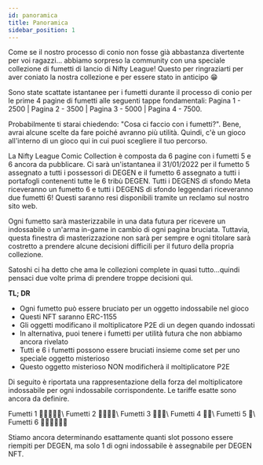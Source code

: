 ```yaml
---
id: panoramica
title: Panoramica
sidebar_position: 1
---
```


Come se il nostro processo di conio non fosse già abbastanza divertente per voi ragazzi... abbiamo sorpreso la community con una speciale collezione di fumetti di lancio di Nifty League! Questo per ringraziarti per aver coniato la nostra collezione e per essere stato in anticipo 😁

Sono state scattate istantanee per i fumetti durante il processo di conio per le prime 4 pagine di fumetti alle seguenti tappe fondamentali: Pagina 1 - 2500 | Pagina 2 - 3500 | Pagina 3 - 5000 | Pagina 4 - 7500.

Probabilmente ti starai chiedendo: "Cosa ci faccio con i fumetti?". Bene, avrai alcune scelte da fare poiché avranno più utilità. Quindi, c'è un gioco all'interno di un gioco qui in cui puoi scegliere il tuo percorso.

La Nifty League Comic Collection è composta da 6 pagine con i fumetti 5 e 6 ancora da pubblicare. Ci sarà un'istantanea il 31/01/2022 per il fumetto 5 assegnato a tutti i possessori di DEGEN e il fumetto 6 assegnato a tutti i portafogli contenenti tutte le 6 tribù DEGEN. Tutti i DEGENS di sfondo Meta riceveranno un fumetto 6 e tutti i DEGENS di sfondo leggendari riceveranno due fumetti 6! Questi saranno resi disponibili tramite un reclamo sul nostro sito web.

Ogni fumetto sarà masterizzabile in una data futura per ricevere un indossabile o un'arma in-game in cambio di ogni pagina bruciata. Tuttavia, questa finestra di masterizzazione non sarà per sempre e ogni titolare sarà costretto a prendere alcune decisioni difficili per il futuro della propria collezione.

Satoshi ci ha detto che ama le collezioni complete in quasi tutto…quindi pensaci due volte prima di prendere troppe decisioni qui.

**TL; DR**

- Ogni fumetto può essere bruciato per un oggetto indossabile nel gioco
- Questi NFT saranno ERC-1155
- Gli oggetti modificano il moltiplicatore P2E di un degen quando indossati
- In alternativa, puoi tenere i fumetti per utilità futura che non abbiamo ancora rivelato
- Tutti e 6 i fumetti possono essere bruciati insieme come set per uno speciale oggetto misterioso
- Questo oggetto misterioso NON modificherà il moltiplicatore P2E

Di seguito è riportata una rappresentazione della forza del moltiplicatore indossabile per ogni indossabile corrispondente. Le tariffe esatte sono ancora da definire.

Fumetti 1 💪💪💪💪💪\ Fumetti 2 💪💪💪💪\ Fumetti 3 💪💪💪\ Fumetti 4 💪💪\ Fumetti 5 💪\ Fumetti 6 💪💪💪💪💪💪


Stiamo ancora determinando esattamente quanti slot possono essere riempiti per DEGEN, ma solo 1 di ogni indossabile è assegnabile per DEGEN NFT. 
